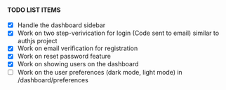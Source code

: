 #### TODO LIST ITEMS

- [x] Handle the dashboard sidebar
- [x] Work on two step-verivication for login (Code sent to email) similar to authjs project
- [x] Work on email verification for registration
- [x] Work on reset password feature
- [x] Work on showing users on the dashboard
- [ ] Work on the user preferences (dark mode, light mode) in /dashboard/preferences
